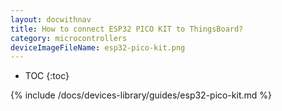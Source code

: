 ```yaml
---
layout: docwithnav
title: How to connect ESP32 PICO KIT to ThingsBoard?
category: microcontrollers
deviceImageFileName: esp32-pico-kit.png
---
```


* TOC
{:toc}

{% include /docs/devices-library/guides/esp32-pico-kit.md %}
